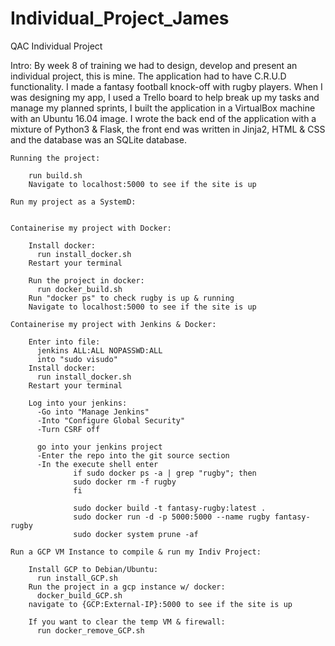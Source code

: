 # Individual_Project_James
QAC Individual Project

Intro:
By week 8 of training we had to design, develop and present an individual project, this is mine. The application had to have C.R.U.D functionality. I made a fantasy football knock-off with rugby players. When I was designing my app, I used a Trello board to help break up my tasks and manage my planned sprints, I built the application in a VirtualBox machine with an Ubuntu 16.04 image. I wrote the back end of the application with a mixture of Python3 & Flask, the front end was written in Jinja2, HTML & CSS and the database was an SQLite database.
    
    Running the project:
        
        run build.sh
        Navigate to localhost:5000 to see if the site is up

    Run my project as a SystemD:
        

    Containerise my project with Docker:   

        Install docker:
          run install_docker.sh
        Restart your terminal

        Run the project in docker:
          run docker_build.sh
        Run "docker ps" to check rugby is up & running
        Navigate to localhost:5000 to see if the site is up

    Containerise my project with Jenkins & Docker:

        Enter into file:
          jenkins ALL:ALL NOPASSWD:ALL
          into "sudo visudo"
        Install docker:
          run install_docker.sh
        Restart your terminal

        Log into your jenkins:
          -Go into "Manage Jenkins"
          -Into "Configure Global Security"
          -Turn CSRF off

          go into your jenkins project
          -Enter the repo into the git source section
          -In the execute shell enter
                  if sudo docker ps -a | grep "rugby"; then
                  sudo docker rm -f rugby
                  fi

                  sudo docker build -t fantasy-rugby:latest .
                  sudo docker run -d -p 5000:5000 --name rugby fantasy-rugby
                  sudo docker system prune -af

    Run a GCP VM Instance to compile & run my Indiv Project:

        Install GCP to Debian/Ubuntu:
          run install_GCP.sh
        Run the project in a gcp instance w/ docker:
          docker_build_GCP.sh
        navigate to {GCP:External-IP}:5000 to see if the site is up

        If you want to clear the temp VM & firewall:
          run docker_remove_GCP.sh
